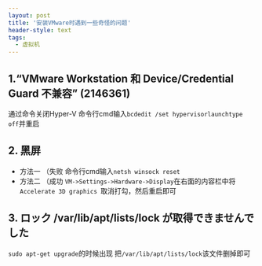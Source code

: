 ```yaml
---
layout: post
title: '安装VMware时遇到一些奇怪的问题'
header-style: text
tags:
  - 虚拟机
---
```

## 1.“VMware Workstation 和 Device/Credential Guard 不兼容” (2146361)
通过命令关闭Hyper-V
命令行cmd输入`bcdedit /set hypervisorlaunchtype off`并重启

## 2. 黑屏
- 方法一 （失败
命令行cmd输入`netsh winsock reset`
- 方法二 （成功
`VM->Settings->Hardware->Display`在右面的内容栏中将`Accelerate 3D graphics `取消打勾，然后重启即可

## 3. ロック /var/lib/apt/lists/lock が取得できませんでした
`sudo apt-get upgrade`的时候出现
把`/var/lib/apt/lists/lock`该文件删掉即可